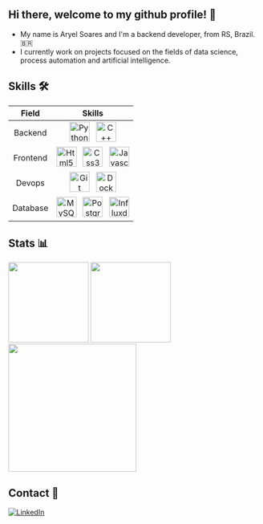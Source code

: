 ## Hi there, welcome to my github profile! 👋

* My name is Aryel Soares and I'm a backend developer, from RS, Brazil. :brazil:
* I currently work on projects focused on the fields of data science, process automation and artificial intelligence.

## Skills 🛠️

| **Field** | **Skills** |
|:---------:|:----------:|
| Backend | <img src="https://cdn.jsdelivr.net/gh/devicons/devicon/icons/python/python-original.svg" alt="Python" width="40" height="40"/> &nbsp; <img src="https://cdn.jsdelivr.net/gh/devicons/devicon/icons/cplusplus/cplusplus-original.svg" alt="C++" width="40" height="40"/> |
| Frontend | <img src="https://cdn.jsdelivr.net/gh/devicons/devicon/icons/html5/html5-original.svg" alt="Html5" width="40" height="40"/> &nbsp; <img src="https://cdn.jsdelivr.net/gh/devicons/devicon/icons/css3/css3-original.svg" alt="Css3" width="40" height="40"/> &nbsp; <img src="https://cdn.jsdelivr.net/gh/devicons/devicon/icons/javascript/javascript-original.svg" alt="Javascript" width="40" height="40"/> |
| Devops | <img src="https://cdn.jsdelivr.net/gh/devicons/devicon/icons/git/git-original.svg" alt="Git" width="40" height="40"/> &nbsp; <img src="https://cdn.jsdelivr.net/gh/devicons/devicon/icons/docker/docker-original.svg" alt="Docker" width="40" height="40"/> |
| Database | <img src="https://cdn.jsdelivr.net/gh/devicons/devicon/icons/mysql/mysql-original.svg" alt="MySQL" width="40" height="40"/> &nbsp; <img src="https://cdn.jsdelivr.net/gh/devicons/devicon/icons/postgresql/postgresql-original.svg" alt="PostgreSQL" width="40" height="40"/> &nbsp; <img src="https://cdn.jsdelivr.net/gh/devicons/devicon/icons/influxdb/influxdb-original.svg" alt="Influxdb" width="40" height="40"/> |

## Stats 📊

<div>
  <img height="160em" src="https://github-readme-stats.vercel.app/api?username=aryelsoares&show_icons=true&theme=dracula&include_all_commits=true&count_private=true"/>
  <img height="160em" src="https://github-readme-stats.vercel.app/api/top-langs?username=aryelsoares&layout=compact&langs_count=16&theme=dracula"/>
  <img height="255em" src="https://github-readme-activity-graph.vercel.app/graph?username=aryelsoares&theme=react&area=true"/>
</div>

## Contact 💬

[![LinkedIn](https://img.shields.io/badge/LinkedIn-0077B5?style=for-the-badge&logo=linkedin&logoColor=white)](https://www.linkedin.com/in/aryelsoares)
